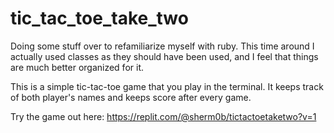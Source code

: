 # tic_tac_toe_take_two
Doing some stuff over to refamiliarize myself with ruby. This time around I actually used classes as they should have been used, and I feel that things are much better organized for it.

This is a simple tic-tac-toe game that you play in the terminal. It keeps track of both player's names and keeps score after every game.

Try the game out here: https://replit.com/@sherm0b/tictactoetaketwo?v=1
